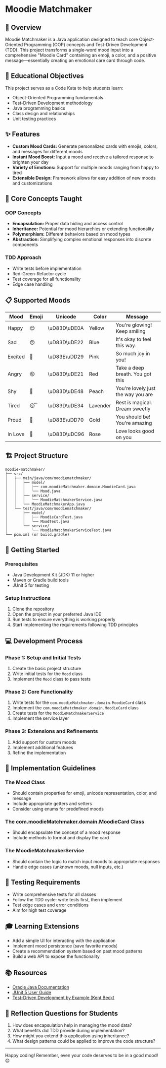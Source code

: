 # Moodie Matchmaker

## 🌈 Overview
Moodie Matchmaker is a Java application designed to teach core Object-Oriented Programming (OOP) concepts and Test-Driven Development (TDD). This project transforms a single-word mood input into a comprehensive "Moodie Card" containing an emoji, a color, and a positive message—essentially creating an emotional care card through code.

## 🎯 Educational Objectives
This project serves as a Code Kata to help students learn:
- Object-Oriented Programming fundamentals
- Test-Driven Development methodology
- Java programming basics
- Class design and relationships
- Unit testing practices

## ✨ Features
- **Custom Mood Cards:** Generate personalized cards with emojis, colors, and messages for different moods
- **Instant Mood Boost:** Input a mood and receive a tailored response to brighten your day
- **Variety of Emotions:** Support for multiple moods ranging from happy to tired
- **Extensible Design:** Framework allows for easy addition of new moods and customizations

## 🧩 Core Concepts Taught

### OOP Concepts
- **Encapsulation:** Proper data hiding and access control
- **Inheritance:** Potential for mood hierarchies or extending functionality
- **Polymorphism:** Different behaviors based on mood types
- **Abstraction:** Simplifying complex emotional responses into discrete components

### TDD Approach
- Write tests before implementation
- Red-Green-Refactor cycle
- Test coverage for all functionality
- Edge case handling

## 📋 Supported Moods

| Mood | Emoji | Unicode | Color | Message |
|------|-------|---------|-------|---------|
| Happy | 😊 | \uD83D\uDE0A | Yellow | You're glowing! Keep smiling |
| Sad | 😢 | \uD83D\uDE22 | Blue | It's okay to feel this way. |
| Excited | 🤩 | \uD83E\uDD29 | Pink | So much joy in you! |
| Angry | 😡 | \uD83D\uDE21 | Red | Take a deep breath. You got this |
| Shy | 🙈 | \uD83D\uDE48 | Peach | You're lovely just the way you are |
| Tired | 😴 | \uD83D\uDE34 | Lavender | Rest is magical. Dream sweetly |
| Proud | 🥰 | \uD83E\uDD70 | Gold | You should be! You're amazing |
| In Love | 💖 | \uD83D\uDC96 | Rose | Love looks good on you |

## 🏗️ Project Structure

```
moodie-matchmaker/
├── src/
│   ├── main/java/com/moodiematchmaker/
│   │   ├── model/
│   │   │   ├── com.moodieMatchmaker.domain.MoodieCard.java
│   │   │   └── Mood.java
│   │   ├── service/
│   │   │   └── MoodieMatchmakerService.java
│   │   └── MoodieMatchmakerApp.java
│   └── test/java/com/moodiematchmaker/
│       ├── model/
│       │   ├── MoodieCardTest.java
│       │   └── MoodTest.java
│       └── service/
│           └── MoodieMatchmakerServiceTest.java
└── pom.xml (or build.gradle)
```

## 🚀 Getting Started

### Prerequisites
- Java Development Kit (JDK) 11 or higher
- Maven or Gradle build tools
- JUnit 5 for testing

### Setup Instructions
1. Clone the repository
2. Open the project in your preferred Java IDE
3. Run tests to ensure everything is working properly
4. Start implementing the requirements following TDD principles

## 💻 Development Process

### Phase 1: Setup and Initial Tests
1. Create the basic project structure
2. Write initial tests for the `Mood` class
3. Implement the `Mood` class to pass tests

### Phase 2: Core Functionality
1. Write tests for the `com.moodieMatchmaker.domain.MoodieCard` class
2. Implement the `com.moodieMatchmaker.domain.MoodieCard` class
3. Create tests for the `MoodieMatchmakerService`
4. Implement the service layer

### Phase 3: Extensions and Refinements
1. Add support for custom moods
2. Implement additional features
3. Refine the implementation

## 📝 Implementation Guidelines

### The Mood Class
- Should contain properties for emoji, unicode representation, color, and message
- Include appropriate getters and setters
- Consider using enums for predefined moods

### The com.moodieMatchmaker.domain.MoodieCard Class
- Should encapsulate the concept of a mood response
- Include methods to format and display the card

### The MoodieMatchmakerService
- Should contain the logic to match input moods to appropriate responses
- Handle edge cases (unknown moods, null inputs, etc.)

## 🧪 Testing Requirements
- Write comprehensive tests for all classes
- Follow the TDD cycle: write tests first, then implement
- Test edge cases and error conditions
- Aim for high test coverage

## 🎓 Learning Extensions
- Add a simple UI for interacting with the application
- Implement mood persistence (save favorite moods)
- Create a recommendation system based on past mood patterns
- Build a web API to expose the functionality

## 📚 Resources
- [Oracle Java Documentation](https://docs.oracle.com/en/java/)
- [JUnit 5 User Guide](https://junit.org/junit5/docs/current/user-guide/)
- [Test-Driven Development by Example (Kent Beck)](https://www.amazon.com/Test-Driven-Development-Kent-Beck/dp/0321146530)

## 🤔 Reflection Questions for Students
1. How does encapsulation help in managing the mood data?
2. What benefits did TDD provide during implementation?
3. How might you extend this application using inheritance?
4. What design patterns could be applied to improve the code structure?

---

Happy coding! Remember, even your code deserves to be in a good mood! 😊
